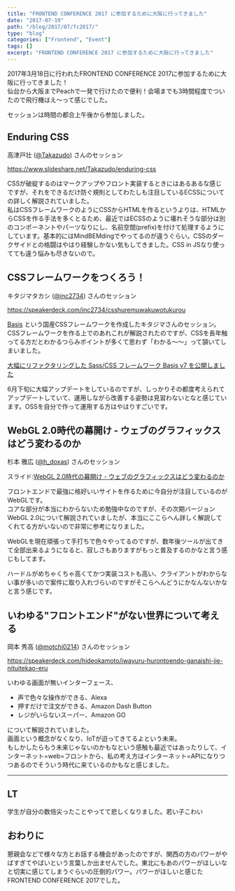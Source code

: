 ```yaml
---
title: "FRONTEND CONFERENCE 2017 に参加するために大阪に行ってきました"
date: "2017-07-19"
path: "/blog/2017/07/fc2017/"
type: "blog"
categories: ["Frontend", "Event"]
tags: []
excerpt: "FRONTEND CONFERENCE 2017 に参加するために大阪に行ってきました"
---
```


2017年3月18日に行われたFRONTEND CONFERENCE 2017に参加するために大阪に行ってきました！  
仙台から大阪までPeachで一発で行けたので便利！会場までも3時間程度でついたので飛行機はえ〜って感じでした。

セッションは時間の都合上午後から参加しました。

## Enduring CSS

高津戸壮 ([@Takazudo](https://twitter.com/Takazudo)) さんのセッション

https://www.slideshare.net/Takazudo/enduring-css

CSSが破綻するのはマークアップやフロント実装するときにはあるあるな感じですが、それをできるだけ防ぐ規則としてわたしも注目しているECSSについての詳しく解説されていました。  
私はCSSフレームワークのようにCSSからHTMLを作るというよりは、HTMLからCSSを作る手法を多くとるため、最近ではECSSのように壊れそうな部分は別のコンポーネントやパーツなりにし、名前空間(prefix)を付けて処理するようにしています。基本的にはMindBEMdingでやってるのが違うぐらい。CSSのダークサイドとの格闘はやはり経験しかない気もしてきました。CSS in JSなり使ってても違う悩みも尽きないので。

## CSSフレームワークをつくろう！

キタジマタカシ ([@inc2734](https://twitter.com/inc2734)) さんのセッション

https://speakerdeck.com/inc2734/csshuremuwakuwotukurou

[Basis](https://sass-basis.github.io/) という国産CSSフレームワークを作成したキタジマさんのセッション。  
CSSフレームワークを作る上でのあれこれが解説されたのですが、CSSを長年触ってる方だとわかるつらみポイントが多くて思わず「わかる〜〜」って頷いてしまいました。  

[大幅にリファクタリングした Sass/CSS フレームワーク Basis v7 を公開しました](https://2inc.org/blog/2017/06/28/5736/)

6月下旬に大幅アップデートをしているのですが、しっかりその都度考えられてアップデートしていて、運用しながら改善する姿勢は見習わないとなと感じています。OSSを自分で作って運用する方はやはりすごいです。

## WebGL 2.0時代の幕開け - ウェブのグラフィックスはどう変わるのか

杉本 雅広 ([@h_doxas](https://twitter.com/h_doxas)) さんのセッション

スライド:[WebGL 2.0時代の幕開け - ウェブのグラフィックスはどう変わるのか](https://doxas.org/slide/frontkansai2017/)

フロントエンドで最強に格好いいサイトを作るために今自分が注目しているのがWebGLです。  
コアな部分が本当にわからないため勉強中なのですが、その次期バージョンWebGL 2.0について解説されていましたが、本当にここらへん詳しく解説してくれてる方がいないので非常に参考になりました。

WebGLを現在頑張って手打ちで色々やってるのですが、数年後ツールが出てきて全部出来るようになると、寂しさもありますがもっと普及するのかなと言う感じもしてます。

ハードルがめちゃくちゃ高くてかつ実装コストも高い、クライアントがわからない事が多いので案件に取り入れづらいのですがそこらへんどうにかなんないかなと言う感じです。


## いわゆる"フロントエンド"がない世界について考える

岡本 秀高 ([@motchi0214](https://twitter.com/motchi0214)) さんのセッション

https://speakerdeck.com/hideokamoto/iwayuru-hurontoendo-ganaishi-jie-nituitekao-eru

いわゆる画面が無いインターフェース、

- 声で色々な操作ができる、Alexa
- 押すだけで注文ができる、Amazon Dash Button
- レジがいらないスーパー、Amazon GO

について解説されていました。  
画面という概念がなくなり、IoTが迫ってきてるよという未来。  
もしかしたらもう未来じゃないのかもなという感触も最近ではあったりして、インターネット=web=フロントから、私の考え方はインターネット=APIになりつつあるのでそういう時代に来ているのかもなと感じました。

---

## LT

学生が自分の数倍尖ったことやってて悲しくなりました。若い子こわい

## おわりに

懇親会などで様々な方とお話する機会があったのですが、関西の方のパワーがやばすぎてやばいという言葉しか出ませんでした。東北にもあのパワーがほしいなと切実に感じてしまうぐらいの圧倒的パワー。パワーがほしいと感じたFRONTEND CONFERENCE 2017でした。
